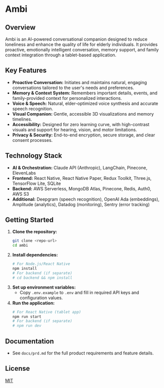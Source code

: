 # Ambi

## Overview
Ambi is an AI-powered conversational companion designed to reduce loneliness and enhance the quality of life for elderly individuals. It provides proactive, emotionally intelligent conversation, memory support, and family context integration through a tablet-based application.

## Key Features
- **Proactive Conversation:** Initiates and maintains natural, engaging conversations tailored to the user's needs and preferences.
- **Memory & Context System:** Remembers important details, events, and family-provided context for personalized interactions.
- **Voice & Speech:** Natural, elder-optimized voice synthesis and accurate speech recognition.
- **Visual Companion:** Gentle, accessible 3D visualizations and memory timelines.
- **Accessibility:** Designed for zero learning curve, with high-contrast visuals and support for hearing, vision, and motor limitations.
- **Privacy & Security:** End-to-end encryption, secure storage, and clear consent processes.

## Technology Stack
- **AI & Orchestration:** Claude API (Anthropic), LangChain, Pinecone, ElevenLabs
- **Frontend:** React Native, React Native Paper, Redux Toolkit, Three.js, TensorFlow Lite, SQLite
- **Backend:** AWS Serverless, MongoDB Atlas, Pinecone, Redis, Auth0, AWS S3
- **Additional:** Deepgram (speech recognition), OpenAI Ada (embeddings), Amplitude (analytics), Datadog (monitoring), Sentry (error tracking)

## Getting Started
1. **Clone the repository:**
   ```bash
   git clone <repo-url>
   cd ambi
   ```
2. **Install dependencies:**
   ```bash
   # For Node.js/React Native
   npm install
   # For backend (if separate)
   # cd backend && npm install
   ```
3. **Set up environment variables:**
   - Copy `.env.example` to `.env` and fill in required API keys and configuration values.
4. **Run the application:**
   ```bash
   # For React Native (tablet app)
   npm run start
   # For backend (if separate)
   # npm run dev
   ```

## Documentation
- See `docs/prd.md` for the full product requirements and feature details.

## License
[MIT](LICENSE)